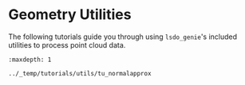 # Geometry Utilities


The following tutorials guide you through using `lsdo_genie`'s included utilities to process point cloud data.

```{toctree}
:maxdepth: 1

../_temp/tutorials/utils/tu_normalapprox
```